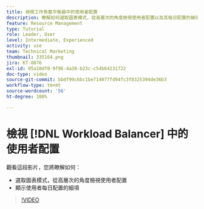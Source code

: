 ```yaml
---
title: 檢視工作負載平衡器中的使用者配置
description: 瞭解如何選取圖表模式，從高層次的角度檢視使用者配置以及其每日配置的細項。
feature: Resource Management
type: Tutorial
role: Leader, User
level: Intermediate, Experienced
activity: use
team: Technical Marketing
thumbnail: 335164.png
jira: KT-8876
exl-id: 05a10df0-9f96-4a38-b23c-c54b64231722
doc-type: video
source-git-commit: bbdf99c6bc1be714077fd94fc3f8325394de36b3
workflow-type: tm+mt
source-wordcount: '56'
ht-degree: 100%

---
```


# 檢視 [!DNL Workload Balancer] 中的使用者配置

觀看這段影片，您將瞭解如何：

* 選取圖表模式，從高層次的角度檢視使用者配置
* 顯示使用者每日配置的細項

>[!VIDEO](https://video.tv.adobe.com/v/335164/?quality=12&learn=on&enablevpops=1)
